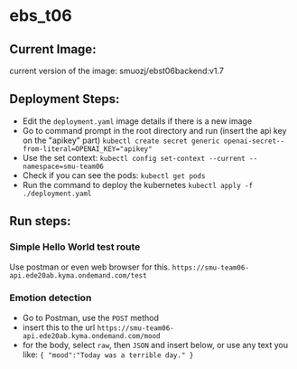 # ebs_t06

## Current Image:
current version of the image: smuozj/ebst06backend:v1.7

## Deployment Steps:
- Edit the `deployment.yaml` image details if there is a new image
- Go to command prompt in the root directory and run (insert the api key on the "apikey" part)
`kubectl create secret generic openai-secret--from-literal=OPENAI_KEY="apikey"`
- Use the set context: `kubectl config set-context --current --namespace=smu-team06`
- Check if you can see the pods: `kubectl get pods`
- Run the command to deploy the kubernetes `kubectl apply -f ./deployment.yaml`

## Run steps:
### Simple Hello World test route
Use postman or even web browser for this.
`https://smu-team06-api.ede20ab.kyma.ondemand.com/test`

### Emotion detection
- Go to Postman, use the `POST` method
- insert this to the url `https://smu-team06-api.ede20ab.kyma.ondemand.com/mood`
- for the body, select `raw`, then `JSON` and insert below, or use any text you like:
`
{
    "mood":"Today was a terrible day."
}
`



